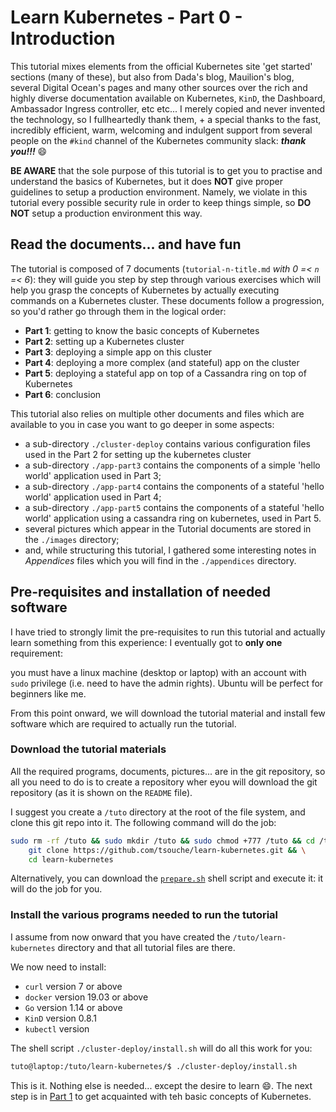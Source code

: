 # Learn Kubernetes - Part 0 - Introduction


This tutorial mixes elements from the official Kubernetes site 'get started' sections (many of these), but also from Dada's blog, Mauilion's blog, several Digital Ocean's pages and many other sources over the rich and highly diverse documentation available on Kubernetes, `KinD`, the Dashboard, Ambassador Ingress controller, etc etc... I merely copied and never invented the technology, so I fullheartedly thank them, + a special thanks to the fast, incredibly efficient, warm, welcoming and indulgent support from several people on the `#kind` channel of the Kubernetes community slack: ***thank you!!!*** :smile:


**BE AWARE** that the sole purpose of this tutorial is to get you to practise and understand the basics of Kubernetes, but it does **NOT** give proper guidelines to setup a production environment. Namely, we violate in this tutorial every possible security rule in order to keep things simple, so **DO NOT** setup a production environment this way.


## Read the documents... and have fun

The tutorial is composed of 7 documents (`tutorial-n-title.md` *with 0 =< `n` =< 6*): they will guide you step by step through various exercises which will help you grasp the concepts of Kubernetes by actually executing commands on a Kubernetes cluster. These documents follow a progression, so you'd rather go through them in the logical order:

* **Part 1**: getting to know the basic concepts of Kubernetes
* **Part 2**: setting up a Kubernetes cluster
* **Part 3**: deploying a simple app on this cluster
* **Part 4**: deploying a more complex (and stateful) app on the cluster
* **Part 5**: deploying a stateful app on top of a Cassandra ring on top of Kubernetes
* **Part 6**: conclusion

This tutorial also relies on multiple other documents and files which are available to you in case you want to go deeper in some aspects:

* a sub-directory `./cluster-deploy` contains various configuration files used in the Part 2 for setting up the kubernetes cluster
* a sub-directory `./app-part3` contains the components of a simple 'hello world' application used in Part 3;
* a sub-directory `./app-part4` contains the components of a stateful 'hello world' application used in Part 4;
* a sub-directory `./app-part5` contains the components of a stateful 'hello world' application using a cassandra ring on kubernetes, used in Part 5.
* several pictures which appear in the Tutorial documents are stored in the `./images` directory;
* and, while structuring this tutorial, I gathered some interesting notes in *Appendices* files which you will find in the `./appendices` directory.


## Pre-requisites and installation of needed software

I have tried to strongly limit the pre-requisites to run this tutorial and actually learn something from this experience: I eventually got to **only one** requirement:

you must have a linux machine (desktop or laptop) with an account with `sudo` privilege (i.e. need to have the admin rights). Ubuntu will be perfect for beginners like me.

From this point onward, we will download the tutorial material and install few software which are required to actually run the tutorial.

### Download the tutorial materials

All the required programs, documents, pictures... are in the git repository, so all you need to do is to create a repository wher eyou will download the git repository (as it is shown on the `README` file).

I suggest you create a `/tuto` directory at the root of the file system, and clone this git repo into it. The following command will do the job:

```bash
sudo rm -rf /tuto && sudo mkdir /tuto && sudo chmod +777 /tuto && cd /tuto && \
    git clone https://github.com/tsouche/learn-kubernetes.git && \
    cd learn-kubernetes
```

Alternatively, you can download the [`prepare.sh`](https://github.com/tsouche/learn-kubernetes/blob/master/prepare.sh "Download 'prepare.sh'") shell script and execute it: it will do the job for you.


### Install the various programs needed to run the tutorial

I assume from now onward that you have created the `/tuto/learn-kubernetes` directory and that all tutorial files are there.

We now need to install:

* `curl` version 7 or above
* `docker` version 19.03 or above
* `Go` version 1.14 or above
* `KinD` version 0.8.1
* `kubectl` version

The shell script `./cluster-deploy/install.sh` will do all this work for you:

```bash
tuto@laptop:/tuto/learn-kubernetes/$ ./cluster-deploy/install.sh
```

This is it. Nothing else is needed... except the desire to learn :smile:. The next step is in [Part 1](./tutorial-1-concepts.md "Part 1 - Kubernetes Concepts") to get acquainted with teh basic concepts of Kubernetes.
